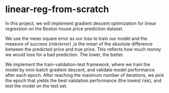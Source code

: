 # linear-reg-from-scratch

In this project, we will implement gradient descent optimization for linear regression on the Boston house price prediction dataset.

We use the mean square error as our loss to train our model and the measure of success (risk/error) ,is the mean of the absolute difference between the predicted price and true price. This reflects how much money we would lose for a bad prediction. The lower, the better.

We implement the train-validation-test framework, where we train the model by mini-batch gradient descent, and validate model performance after each epoch. After reaching the maximum number of iterations, we pick the epoch that yields the best validation performance (the lowest risk), and test the model on the test set.
